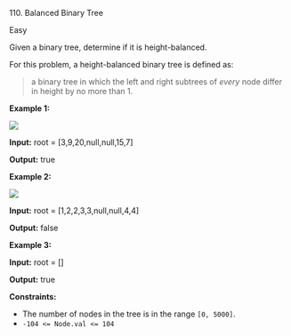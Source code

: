 ﻿110\. Balanced Binary Tree

Easy

Given a binary tree, determine if it is height-balanced.

For this problem, a height-balanced binary tree is defined as:

> a binary tree in which the left and right subtrees of _every_ node differ in height by no more than 1.

**Example 1:**

![](https://assets.leetcode.com/uploads/2020/10/06/balance_1.jpg)

**Input:** root = \[3,9,20,null,null,15,7\]

**Output:** true 

**Example 2:**

![](https://assets.leetcode.com/uploads/2020/10/06/balance_2.jpg)

**Input:** root = \[1,2,2,3,3,null,null,4,4\]

**Output:** false 

**Example 3:**

**Input:** root = \[\]

**Output:** true 

**Constraints:**

*   The number of nodes in the tree is in the range `[0, 5000]`.
*   `-104 <= Node.val <= 104`